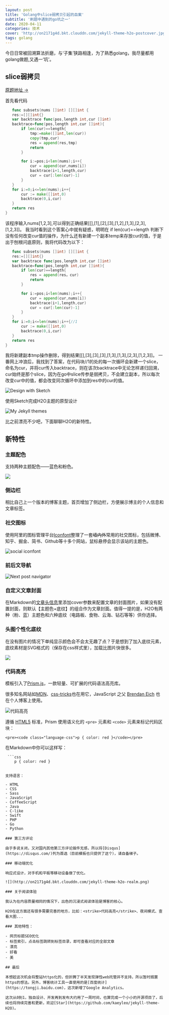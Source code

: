 ```yaml
---
layout: post
title: 'Golang中slice弱拷贝引起的血案'
subtitle: '刷题中遇到的go坑之一'
date: 2020-04-11
categories: 技术
cover: 'http://on2171g4d.bkt.clouddn.com/jekyll-theme-h2o-postcover.jpg'
tags: golang 
---
```


今日日常被回溯算法折磨，与‘子集’狭路相逢，为了熟悉golang，我尽量都用golang做题,又遇一‘坑’。

## slice弱拷贝

[原题地址 →](https://leetcode-cn.com/problems/subsets/)

首先看代码
 ```go
	func subsets(nums []int) [][]int {
    res:=[][]int{}
    var backtrace func(pos,length int,cur []int)
    backtrace=func(pos,length int,cur []int){
        if len(cur)==length{
            tmp:=make([]int,len(cur))
            copy(tmp,cur)
            res = append(res,tmp)
            return
        }

        for i:=pos;i<len(nums);i++{
            cur = append(cur,nums[i])
            backtrace(i+1,length,cur)
            cur = cur[:len(cur)-1]
        }
    }
    for i:=0;i<=len(nums);i++{
        cur := make([]int,0)
        backtrace(0,i,cur)
    }
    return res
}
 ```

该程序输入nums[1,2,3],可以得到正确结果[[],[1],[2],[3],[1,2],[1,3],[2,3],[1,2,3]]。
我当时看到这个答案心中就有疑惑，明明在 if len(cur)==length 判断下没有任何改变cur值的操作，为什么还有新建一个副本temp来存放cur的值，于是出于刨根问底原则，我将代码改为以下：

 ```go
	func subsets(nums []int) [][]int {
    res:=[][]int{}
    var backtrace func(pos,length int,cur []int)
    backtrace=func(pos,length int,cur []int){
        if len(cur)==length{
            res = append(res，cur)
            return
        }

        for i:=pos;i<len(nums);i++{
            cur = append(cur,nums[i])
            backtrace(i+1,length,cur)
            cur = cur[:len(cur)-1]
        }
    }
    for i:=0;i<=len(nums);i++{//1
        cur := make([]int,0)
        backtrace(0,i,cur)
    }
    return res
}
 ```
 我将新建副本tmp操作删除，得到结果[[],[3],[3],[3],[1,3],[1,3],[2,3],[1,2,3]]。
 一番网上冲浪后，我找到了答案，在代码块//1的处的每一次循环会新建一个slice，命名为cur，并将cur传入backtrace，则在该次backtrace中无论怎样递归回溯，cur始终是那个slice，因为在go中slice传参是弱拷贝，不会建立副本，所以每次改变cur中的值，都会改变同次循环中添加到res中的cur的值。
 

![Design with Sketch](http://on2171g4d.bkt.clouddn.com/jekyll-theme-h2o-sketchdesign.png)

使用Sketch完成H2O主题的原型设计

![My Jekyll themes](http://on2171g4d.bkt.clouddn.com/jekyll-theme-vs.jpg)

比之前漂亮不少吧，下面聊聊H2O的新特性。

## 新特性

### 主题配色

支持两种主题配色——蓝色和粉色。

![](https://github.com/kaeyleo/jekyll-theme-H2O/blob/master/screenshot/jekyll-theme-h2o-themecolor.jpg?raw=true)

### 侧边栏

相比自己上一个版本的博客主题，首页增加了侧边栏，方便展示博主的个人信息和文章标签。

### 社交图标

使用阿里的图标管理平台[Iconfont](http://iconfont.cn/)整理了一套<strike>墙内外</strike>常用的社交图标，包括微博、知乎、掘金、简书、Github等十多个网站，鼠标悬停会显示该站的主题色。

![social iconfont](http://on2171g4d.bkt.clouddn.com/jekyll-theme-h2o-snstext.jpg)

### 前后文导航

![Next post navigator](http://on2171g4d.bkt.clouddn.com/jekyll-theme-h2o-nextpostnav.png)

### 自定义文章封面

在Markdown的[文章头信息](http://jekyll.com.cn/docs/frontmatter/)里添加cover参数来配置文章的封面图片，如果没有配置封面，则默认【主题色+底纹】的组合作为文章封面。值得一提的是，H2O有两种（粉、蓝）主题色和六种底纹（电路板、食物、云海、钻石等等）供你选择。

### 头图个性化底纹

在没有图片的情况下单纯显示颜色会不会太无趣了点？于是想到了加入底纹元素，底纹素材是SVG格式的（保存在css样式里），加载比图片快很多。

![](http://on2171g4d.bkt.clouddn.com/jekyll-theme-h2o-headerpatterns.jpg)

### 代码高亮

模板引入了[Prism.js](http://prismjs.com)，一款轻量、可扩展的代码语法高亮库。

很多知名网站如[MDN](https://developer.mozilla.org/)、[css-tricks](https://css-tricks.com/)也在用它，JavaScript 之父 [Brendan Eich](https://brendaneich.com/) 也在个人博客上使用。

![代码高亮](http://on2171g4d.bkt.clouddn.com/jekyll-theme-h2o-highlight.png)

遵循 [HTML5](https://www.w3.org/TR/html5/grouping-content.html#the-pre-element) 标准，Prism 使用语义化的 `<pre>` 元素和 `<code>` 元素来标记代码区块：

```
<pre><code class="language-css">p { color: red }</code></pre>
```

在Markdown中你可以这样写：

```
 ```css
	p { color: red }
 ```
```

支持语言：

- HTML
- CSS
- Sass
- JavaScript
- CoffeeScript
- Java
- C-like
- Swift
- PHP
- Go
- Python

### 第三方评论

由于多说关闭，又对国内其他第三方评论插件无感，所以将[Disqus](https://disqus.com/)列为首选（目前模板也只提供了这个），请自备梯子。

### 移动端优化

响应式设计，对手机和平板等移动设备做了优化。

![](http://on2171g4d.bkt.clouddn.com/jekyll-theme-h2o-realm.png)

### 关于阅读体验

我认为在内容质量相同的情况下，出色的沉浸式阅读体验是博客的核心。

H2O在这方面还有很多需要完善的地方，比如：<strike>代码高亮</strike>、夜间模式、查看大图...

### 其他特性：

- 网页标题SEO优化
- 标签索引，点击标签跳转到标签目录，即可查看对应的全部文章
- 漂亮
- 好看
- 美

## 最后

本想趁这次机会将整站https化的，但折腾了半天发现弹性web托管并不支持，所以暂时搁置https的想法。另外，博客统计工具一直使用的是[百度统计](https://tongji.baidu.com)，这次新增了Google Analytics。

这次从0到1，独自设计、开发再到发布大约用了一周时间，也算完成一个小小的开源项目了，后续也将持续完善和更新，欢迎[Star](https://github.com/kaeyleo/jekyll-theme-H2O)。
